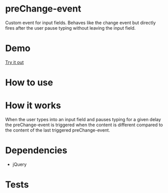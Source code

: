 preChange-event
===============

Custom event for input fields. Behaves like the change event but directly fires after the user pause typing without leaving the input field.

Demo
===============
[Try it out](https://rawgithub.com/spape/preChange-event/master/demo.html)

How to use
===============

How it works
===============
When the user types into an input field and pauses typing for a given delay the preChange-event is triggered when the content is different compared to the content of the last triggered preChange-event.

Dependencies
===============
* jQuery

Tests
===============
